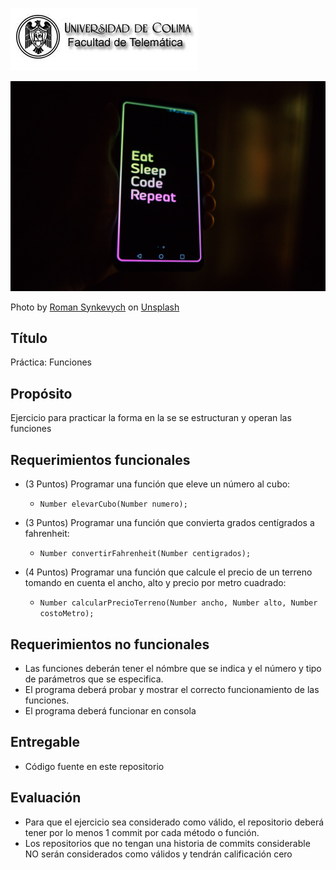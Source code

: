 
![Logo UCOL](img/ucol-logo.jpg)

![Portada](img/cover.jpg)

<span>Photo by <a href="https://unsplash.com/@synkevych?utm_source=unsplash&amp;utm_medium=referral&amp;utm_content=creditCopyText">Roman Synkevych</a> on <a href="https://unsplash.com/s/photos/code?utm_source=unsplash&amp;utm_medium=referral&amp;utm_content=creditCopyText">Unsplash</a></span>

## Título

Práctica: Funciones

## Propósito

Ejercicio para practicar la forma en la se se estructuran y operan las funciones

## Requerimientos funcionales

- (3 Puntos) Programar una función que eleve un número al cubo:
  - `Number elevarCubo(Number numero);`

- (3 Puntos) Programar una función que convierta grados centígrados a fahrenheit:
  - `Number convertirFahrenheit(Number centigrados);`

- (4 Puntos) Programar una función que calcule el precio de un terreno tomando en cuenta el ancho, alto y precio por metro cuadrado:
  - `Number calcularPrecioTerreno(Number ancho, Number alto, Number costoMetro);`

## Requerimientos no funcionales

- Las funciones deberán tener el nómbre que se indica y el número y tipo de parámetros que se especifica.
- El programa deberá probar y mostrar el correcto funcionamiento de las funciones.
- El programa deberá funcionar en consola

## Entregable

- Código fuente en este repositorio
  
## Evaluación

- Para que el ejercicio sea considerado como válido, el repositorio deberá tener por lo menos 1 commit por cada método o función.
- Los repositorios que no tengan una historia de commits considerable NO serán considerados como válidos y tendrán calificación cero
